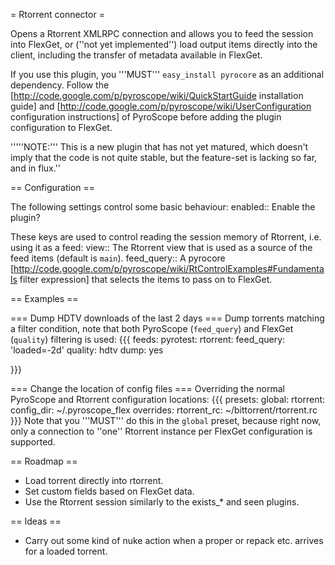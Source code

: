 = Rtorrent connector =

Opens a Rtorrent XMLRPC connection and allows you to feed the session into FlexGet, or (''not yet implemented'') load output items directly into the client, including the transfer of metadata available in FlexGet.

If you use this plugin, you '''MUST''' `easy_install pyrocore` as an additional dependency. Follow the [http://code.google.com/p/pyroscope/wiki/QuickStartGuide installation guide] and [http://code.google.com/p/pyroscope/wiki/UserConfiguration configuration instructions] of PyroScope before adding the plugin configuration to FlexGet.

'''''NOTE:''' This is a new plugin that has not yet matured, which doesn't imply that the code is not quite stable, but the feature-set is lacking so far, and in flux.''


== Configuration ==

The following settings control some basic behaviour:
 enabled:: Enable the plugin?

These keys are used to control reading the session memory of Rtorrent, i.e. using it as a feed:
 view:: The Rtorrent view that is used as a source of the feed items (default is `main`).
 feed_query:: A pyrocore [http://code.google.com/p/pyroscope/wiki/RtControlExamples#Fundamentals filter expression] that selects the items to pass on to FlexGet.



== Examples ==

=== Dump HDTV downloads of the last 2 days ===
Dump torrents matching a filter condition, note that both PyroScope (`feed_query`) and FlexGet (`quality`) filtering is used:
{{{
feeds:
  pyrotest:
    rtorrent:
      feed_query: 'loaded=-2d'
    quality: hdtv
    dump: yes

}}}

=== Change the location of config files ===
Overriding the normal PyroScope and Rtorrent configuration locations:
{{{
presets:
  global:
    rtorrent:
      config_dir: ~/.pyroscope_flex
      overrides:
        rtorrent_rc: ~/bittorrent/rtorrent.rc
}}}
Note that you '''MUST''' do this in the `global` preset, because right now, only a connection to ''one'' Rtorrent instance per FlexGet configuration is supported.


== Roadmap ==

 * Load torrent directly into rtorrent.
 * Set custom fields based on FlexGet data.
 * Use the Rtorrent session similarly to the exists_* and seen plugins.


== Ideas ==

 * Carry out some kind of nuke action when a proper or repack etc. arrives for a loaded torrent.
